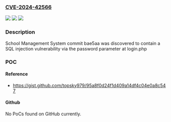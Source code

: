 ### [CVE-2024-42566](https://cve.mitre.org/cgi-bin/cvename.cgi?name=CVE-2024-42566)
![](https://img.shields.io/static/v1?label=Product&message=n%2Fa&color=blue)
![](https://img.shields.io/static/v1?label=Version&message=n%2Fa&color=blue)
![](https://img.shields.io/static/v1?label=Vulnerability&message=n%2Fa&color=brighgreen)

### Description

School Management System commit bae5aa was discovered to contain a SQL injection vulnerability via the password parameter at login.php

### POC

#### Reference
- https://gist.github.com/topsky979/95a8f0d24f1d409a14df4c04e0a8c547

#### Github
No PoCs found on GitHub currently.


